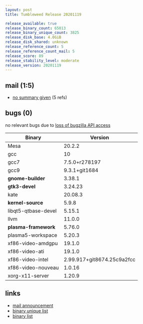 ```yaml
---
layout: post
title: Tumbleweed Release 20201119

release_available: true
release_binary_count: 65013
release_binary_unique_count: 3825
release_disk_base: 4.0GiB
release_disk_shared: unknown
release_reference_count: 5
release_reference_count_mail: 5
release_score: 89
release_stability_level: moderate
release_version: 20201119
---
```


## mail (1:5)

- [no summary given](https://github.com/boombatower/tumbleweed-review/issues/10) (5 refs)

## bugs (0)

<!--more-->

no relevant bugs due to [loss of bugzilla API access](https://bugzilla.opensuse.org/show_bug.cgi?id=1157722)

Binary | Version
--- | ---
Mesa | 20.2.2
gcc | 10
gcc7 | 7.5.0+r278197
gcc9 | 9.3.1+git1684
**gnome-builder** | 3.38.1
**gtk3-devel** | 3.24.23
kate | 20.08.3
**kernel-source** | 5.9.8
libqt5-qtbase-devel | 5.15.1
llvm | 11.0.0
**plasma-framework** | 5.76.0
plasma5-workspace | 5.20.3
xf86-video-amdgpu | 19.1.0
xf86-video-ati | 19.1.0
xf86-video-intel | 2.99.917+git8674.25c9a2fcc
xf86-video-nouveau | 1.0.16
xorg-x11-server | 1.20.9

## links

- [mail announcement](https://github.com/boombatower/tumbleweed-review/issues/10)
- [binary unique list](http://download.opensuse.org/history/20201119/rpm.unique.list)
- [binary list](http://download.opensuse.org/history/20201119/rpm.list)

